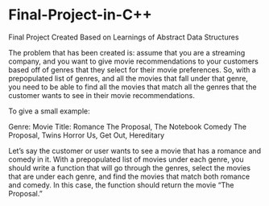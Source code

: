 # Final-Project-in-C++
Final Project Created Based on Learnings of Abstract Data Structures


The problem that has been created is: assume that you are a streaming company, and you want to give movie recommendations to your customers based off of genres that they select for their movie preferences. So, with a prepopulated list of genres, and all the movies that fall under that genre, you need to be able to find all the movies that match all the genres that the customer wants to see in their movie recommendations.

 
   To give a small example:
   
Genre:             Movie Title:
Romance            The Proposal, The Notebook
Comedy             The Proposal, Twins
Horror             Us, Get Out, Hereditary


Let’s say the customer or user wants to see a movie that has a romance and comedy in it. With a prepopulated list of movies under each genre, you should write a function that will go through the genres, select the movies that are under each genre, and find the movies that match both romance and comedy. In this case, the function should return the movie “The Proposal.”
